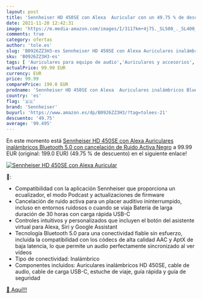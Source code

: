 ```yaml
---
layout: post
title: 'Sennheiser HD 450SE con Alexa  Auricular con un 49.75 % de descuento'
date: 2021-11-20 12:42:31
image: 'https://m.media-amazon.com/images/I/3117km+4j7S._SL500_._SL400_.jpg'
comments: true
category: ofertas
author: 'tole.es'
slug: 'B0926ZZ3H3-es Sennheiser HD 450SE con Alexa Auriculares inalámbricos...'
sku: 'B0926ZZ3H3-es'
tags: [ 'Auriculares para equipo de audio','Auriculares y accesorios','Electrónica','alexa','sennheiser', ]
actualPrice: 99.99 EUR
currency: EUR
price: 99.99
comparePrice: 199.0 EUR
prodname: 'Sennheiser HD 450SE con Alexa  Auriculares inalámbricos Bluetooth 5.0 con cancelación de Ruido Activa  Negro'
country: 'es'
flag: '🇪🇸'
brand: 'Sennheiser'
buyurl: 'https://www.amazon.es/dp/B0926ZZ3H3/?tag=tolees-21'
descuento: '49.75'
average: '99.495'
---
```


En este momento está [Sennheiser HD 450SE con Alexa  Auriculares inalámbricos Bluetooth 5.0 con cancelación de Ruido Activa  Negro](https://www.amazon.es/dp/B0926ZZ3H3/?tag=tolees-21) a 99.99 EUR (original: 199.0 EUR) (49.75 %  de descuento) en el siguiente enlace!

[![Sennheiser HD 450SE con Alexa  Auricular](https://m.media-amazon.com/images/I/3117km+4j7S._SL500_._SL400_.jpg)](https://www.amazon.es/dp/B0926ZZ3H3/?tag=tolees-21)

🔎:

- Compatibilidad con la aplicación Sennheiser que proporciona un ecualizador, el modo Podcast y actualizaciones de firmware
- Cancelación de ruido activa para un placer auditivo ininterrumpido, incluso en entornos ruidosos o cuando se viaja Batería de larga duración de 30 horas con carga rápida USB-C
- Controles intuitivos y personalizados que incluyen el botón del asistente virtual para Alexa, Siri y Google Assistant
- Tecnología Bluetooth 5.0 para una conectividad fiable sin esfuerzo, incluida la compatibilidad con los códecs de alta calidad AAC y AptX de baja latencia, lo que permite un audio perfectamente sincronizado al ver vídeos
- Tipo de conectividad: Inalámbrico
- Componentes incluidos: Auriculares inalámbricos HD 450SE, cable de audio, cable de carga USB-C, estuche de viaje, guía rápida y guía de seguridad

[🛒 Aquí!!!](https://www.amazon.es/dp/B0926ZZ3H3/?tag=tolees-21)
